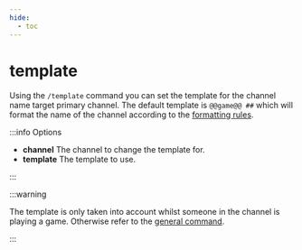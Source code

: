 ```yaml
---
hide:
  - toc
---
```


# template

Using the `/template` command you can set the template for the channel name target primary channel. The default template is `@@game@@ ##` which will format the name of the channel according to the [formatting rules](../formatting.md).

:::info Options

- **channel** The channel to change the template for.
- **template** The template to use.

:::

:::warning

The template is only taken into account whilst someone in the channel is playing a game. Otherwise refer to the [general command](./general.md).

:::
